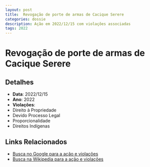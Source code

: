 ```yaml
---
layout: post
title:  Revogação de porte de armas de Cacique Serere
categories: dossie
description: Ação em 2022/12/15 com violações associadas
tags: 2022
---
```


# Revogação de porte de armas de Cacique Serere

## Detalhes
- **Data**: 2022/12/15
- **Ano**: 2022
- **Violações**:
- Direito à Propriedade
- Devido Processo Legal
- Proporcionalidade
- Direitos Indígenas

## Links Relacionados
- [Busca no Google para a ação e violações](https://www.google.com/search?q=%22Alexandre%20de%20Moraes%22%20Revoga%C3%A7%C3%A3o%20de%20porte%20de%20armas%20de%20Cacique%20Serere%20Direito%20%C3%A0%20Propriedade%20Devido%20Processo%20Legal%20Proporcionalidade%20Direitos%20Ind%C3%ADgenas%202022)
- [Busca na Wikipedia para a ação e violações](https://en.wikipedia.org/w/index.php?search=%22Alexandre%20de%20Moraes%22%20Revoga%C3%A7%C3%A3o%20de%20porte%20de%20armas%20de%20Cacique%20Serere%20Direito%20%C3%A0%20Propriedade%20Devido%20Processo%20Legal%20Proporcionalidade%20Direitos%20Ind%C3%ADgenas%202022)
